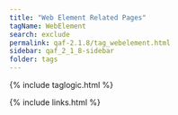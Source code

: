 ```yaml
---
title: "Web Element Related Pages"
tagName: WebElement
search: exclude
permalink: qaf-2.1.8/tag_webelement.html
sidebar: qaf_2_1_8-sidebar
folder: tags
---
```

{% include taglogic.html %}

{% include links.html %}
